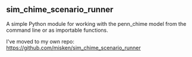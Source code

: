## sim_chime_scenario_runner

A simple Python module for working with the penn_chime model from the command line or as importable functions. 

I've moved to my own repo: https://github.com/misken/sim_chime_scenario_runner
